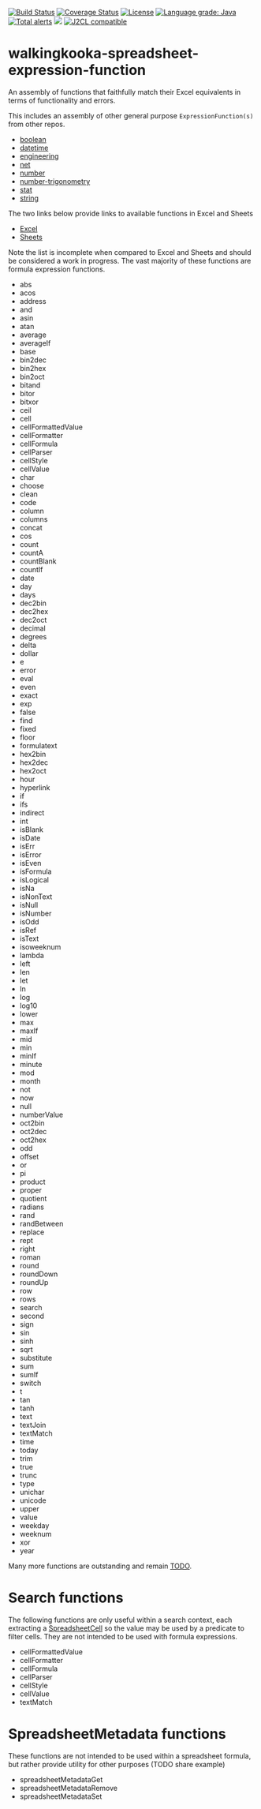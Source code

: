 [![Build Status](https://github.com/mP1/walkingkooka-spreadsheet-expression-function/actions/workflows/build.yaml/badge.svg)](https://github.com/mP1/walkingkooka-spreadsheet-expression-function/actions/workflows/build.yaml/badge.svg)
[![Coverage Status](https://coveralls.io/repos/github/mP1/walkingkooka-spreadsheet-expression-function/badge.svg?branch=master)](https://coveralls.io/github/mP1/walkingkooka-spreadsheet-expression-function?branch=master)
[![License](https://img.shields.io/badge/License-Apache%202.0-blue.svg)](https://opensource.org/licenses/Apache-2.0)
[![Language grade: Java](https://img.shields.io/lgtm/grade/java/g/mP1/walkingkooka-spreadsheet-expression-function.svg?logo=lgtm&logoWidth=18)](https://lgtm.com/projects/g/mP1/walkingkooka-spreadsheet-expression-function/context:java)
[![Total alerts](https://img.shields.io/lgtm/alerts/g/mP1/walkingkooka-spreadsheet-expression-function.svg?logo=lgtm&logoWidth=18)](https://lgtm.com/projects/g/mP1/walkingkooka-spreadsheet-expression-function/alerts/)
![](https://tokei.rs/b1/github/mP1/walkingkooka-spreadsheet-expression-function)
[![J2CL compatible](https://img.shields.io/badge/J2CL-compatible-brightgreen.svg)](https://github.com/mP1/j2cl-central)

# walkingkooka-spreadsheet-expression-function

An assembly of functions that faithfully match their Excel equivalents in terms of functionality and errors.

This includes an assembly of other general purpose `ExpressionFunction(s)` from other repos.

- [boolean](https://github.com/mP1/walkingkooka-tree-expression-function-boolean)
- [datetime](https://github.com/mP1/walkingkooka-tree-expression-function-datetime)
- [engineering](https://github.com/mP1/walkingkooka-tree-expression-function-engineering)
- [net](https://github.com/mP1/walkingkooka-tree-expression-function-net)
- [number](https://github.com/mP1/walkingkooka-tree-expression-function-number)
- [number-trigonometry](https://github.com/mP1/walkingkooka-tree-expression-function-number-trigonometry)
- [stat](https://github.com/mP1/walkingkooka-tree-expression-function-stat)
- [string](https://github.com/mP1/walkingkooka-tree-expression-function-string)

The two links below provide links to available functions in Excel and Sheets

- [Excel](https://support.microsoft.com/en-au/office/excel-functions-alphabetical-b3944572-255d-4efb-bb96-c6d90033e188)
- [Sheets](https://support.google.com/docs/table/25273?hl=en)

Note the list is incomplete when compared to Excel and Sheets and should be considered a work in progress. The vast
majority of these functions are formula expression functions.

- abs
- acos
- address
- and
- asin
- atan
- average
- averageIf
- base
- bin2dec
- bin2hex
- bin2oct
- bitand
- bitor
- bitxor
- ceil
- cell
- cellFormattedValue
- cellFormatter
- cellFormula
- cellParser
- cellStyle
- cellValue
- char
- choose
- clean
- code
- column
- columns
- concat
- cos
- count
- countA
- countBlank
- countIf
- date
- day
- days
- dec2bin
- dec2hex
- dec2oct
- decimal
- degrees
- delta
- dollar
- e
- error
- eval
- even
- exact
- exp
- false
- find
- fixed
- floor
- formulatext
- hex2bin
- hex2dec
- hex2oct
- hour
- hyperlink
- if
- ifs
- indirect
- int
- isBlank
- isDate
- isErr
- isError
- isEven
- isFormula
- isLogical
- isNa
- isNonText
- isNull
- isNumber
- isOdd
- isRef
- isText
- isoweeknum
- lambda
- left
- len
- let
- ln
- log
- log10
- lower
- max
- maxIf
- mid
- min
- minIf
- minute
- mod
- month
- not
- now
- null
- numberValue
- oct2bin
- oct2dec
- oct2hex
- odd
- offset
- or
- pi
- product
- proper
- quotient
- radians
- rand
- randBetween
- replace
- rept
- right
- roman
- round
- roundDown
- roundUp
- row
- rows
- search
- second
- sign
- sin
- sinh
- sqrt
- substitute
- sum
- sumIf
- switch
- t
- tan
- tanh
- text
- textJoin
- textMatch
- time
- today
- trim
- true
- trunc
- type
- unichar
- unicode
- upper
- value
- weekday
- weeknum
- xor
- year

Many more functions are outstanding and remain [TODO](https://github.com/mP1/walkingkooka-spreadsheet-expression-function/issues).

# Search functions

The following functions are only useful within a search context, each extracting a
[SpreadsheetCell](https://github.com/mP1/walkingkooka-spreadsheet/blob/master/src/main/java/walkingkooka/spreadsheet/SpreadsheetCell.java)
so the value may be used by a predicate to filter cells. They are not intended to be used with formula expressions.

- cellFormattedValue
- cellFormatter
- cellFormula
- cellParser
- cellStyle
- cellValue
- textMatch

# SpreadsheetMetadata functions

These functions are not intended to be used within a spreadsheet formula, but rather provide utility for other
purposes (TODO share example)

- spreadsheetMetadataGet
- spreadsheetMetadataRemove
- spreadsheetMetadataSet